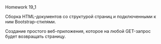 Homework 19_1


Cборка HTML-документов со структурой страниц и подключенными к ним Bootstrap-стилями.



Cоздание простого веб-приложения, которое на любой GET-запрос будет возвращать страницу.
